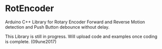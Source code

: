# RotEncoder
Arduino C++ Library for Rotary Encoder Forward and Reverse Motion detection and Push Button debounce without delay.

This Library is still in progress. Will upload code and examples once coding is complete. (09une2017)
